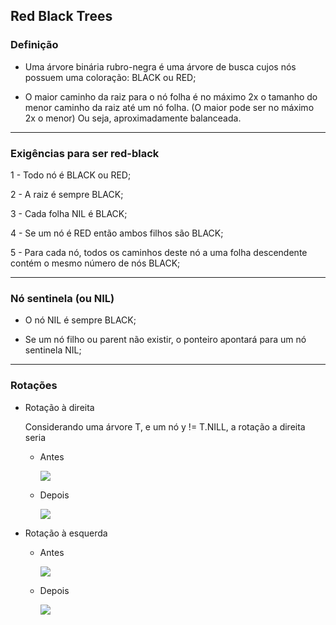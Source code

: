 ## Red Black Trees

### Definição

- Uma árvore binária rubro-negra é uma árvore de busca cujos nós possuem uma coloração: BLACK ou RED;

- O maior caminho da raiz para o nó folha é no máximo 2x o tamanho do menor caminho da raiz até um nó folha.
(O maior pode ser no máximo 2x o menor) Ou seja, aproximadamente balanceada.
<hr>

### Exigências para ser red-black
1 - Todo nó é BLACK ou RED;

2 - A raiz é sempre BLACK;

3 - Cada folha NIL é BLACK;

4 - Se um nó é RED então ambos filhos são BLACK;

5 - Para cada nó, todos os caminhos deste nó a uma folha descendente contém o mesmo número de nós BLACK;

<hr>

### Nó sentinela (ou NIL)
- O nó NIL é sempre BLACK;

- Se um nó filho ou parent não existir, o ponteiro apontará para um nó sentinela NIL;
<hr>

### Rotações

- Rotação à direita

    Considerando uma árvore T, e um nó y != T.NILL, a rotação a direita seria
    - Antes

        <img src="https://pqbnoyezospypjajwdzi.supabase.co/storage/v1/object/public/thinktalk/uploads/9a7e3727-c278-4cb2-8c19-9e795c552579">

    - Depois

        <img src="https://pqbnoyezospypjajwdzi.supabase.co/storage/v1/object/public/thinktalk/uploads/f173e2e9-a10c-41c1-92ba-c45a64b28e2e">
- Rotação à esquerda
    
    - Antes

         <img src="https://pqbnoyezospypjajwdzi.supabase.co/storage/v1/object/public/thinktalk/uploads/f173e2e9-a10c-41c1-92ba-c45a64b28e2e">
    
    - Depois

        <img src="https://pqbnoyezospypjajwdzi.supabase.co/storage/v1/object/public/thinktalk/uploads/9a7e3727-c278-4cb2-8c19-9e795c552579">